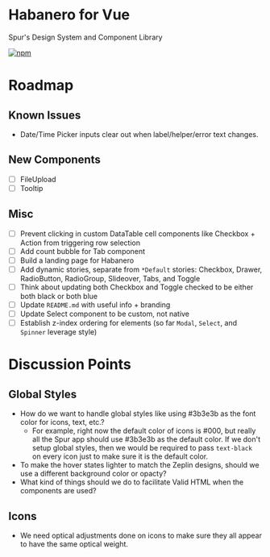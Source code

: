 # Habanero for Vue

Spur's Design System and Component Library

[![npm](https://img.shields.io/npm/v/habanero-vue.svg?style=flat-square)](https://www.npmjs.com/package/habanero-vue)

# Roadmap

## Known Issues

- Date/Time Picker inputs clear out when label/helper/error text changes.

## New Components

- [ ] FileUpload
- [ ] Tooltip

## Misc

- [ ] Prevent clicking in custom DataTable cell components like Checkbox + Action from triggering row selection
- [ ] Add count bubble for Tab component
- [ ] Build a landing page for Habanero
- [ ] Add dynamic stories, separate from `*Default` stories: Checkbox, Drawer, RadioButton, RadioGroup, Slideover, Tabs, and Toggle
- [ ] Think about updating both Checkbox and Toggle checked to be either both black or both blue
- [ ] Update `README.md` with useful info + branding
- [ ] Update Select component to be custom, not native
- [ ] Establish z-index ordering for elements (so far `Modal`, `Select`, and `Spinner` leverage style)

# Discussion Points

## Global Styles

- How do we want to handle global styles like using #3b3e3b as the font color for icons, text, etc.?
  - For example, right now the default color of icons is #000, but really all the Spur app should use #3b3e3b as the default color. If we don't setup global styles, then we would be required to pass `text-black` on every icon just to make sure it is the default color.
- To make the hover states lighter to match the Zeplin designs, should we use a different background color or opacty?
- What kind of things should we do to facilitate Valid HTML when the components are used?

## Icons

- We need optical adjustments done on icons to make sure they all appear to have the same optical weight.
